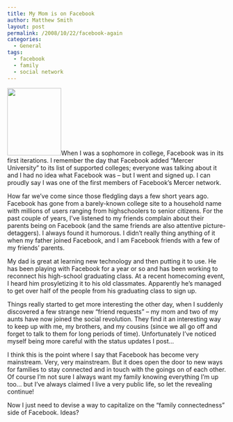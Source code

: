 ```yaml
---
title: My Mom is on Facebook
author: Matthew Smith
layout: post
permalink: /2008/10/22/facebook-again
categories:
  - General
tags:
  - facebook
  - family
  - social network
---
```

<img class="left" title="Facebook Wiki Logo" src="http://archive.digivation.net/wp-content/uploads/2008/02/wiki_logo-3.png" alt="" width="124" height="155" />When I was a sophomore in college, Facebook was in its first iterations. I remember the day that Facebook added &#8220;Mercer University&#8221; to its list of supported colleges; everyone was talking about it and I had no idea what Facebook was &#8211; but I went and signed up. I can proudly say I was one of the first members of Facebook&#8217;s Mercer network.

How far we&#8217;ve come since those fledgling days a few short years ago. Facebook has gone from a barely-known college site to a household name with millions of users ranging from highschoolers to senior citizens. For the past couple of years, I&#8217;ve listened to my friends complain about their parents being on Facebook (and the same friends are also attentive picture-detaggers). I always found it humorous. I didn&#8217;t really thing anything of it when my father joined Facebook, and I am Facebook friends with a few of my friends&#8217; parents.

My dad is great at learning new technology and then putting it to use. He has been playing with Facebook for a year or so and has been working to reconnect his high-school graduating class. At a recent homecoming event, I heard him prosyletizing it to his old classmates. Apparently he&#8217;s managed to get over half of the people from his graduating class to sign up.

Things really started to get more interesting the other day, when I suddenly discovered a few strange new &#8220;friend requests&#8221; &#8211; my mom and two of my aunts have now joined the social revolution. They find it an interesting way to keep up with me, my brothers, and my cousins (since we all go off and forget to talk to them for long periods of time). Unfortunately I&#8217;ve noticed myself being more careful with the status updates I post&#8230;

I think this is the point where I say that Facebook has become very mainstream. Very, very mainstream. But it does open the door to new ways for families to stay connected and in touch with the goings on of each other. Of course I&#8217;m not sure I always want my family knowing everything I&#8217;m up too&#8230; but I&#8217;ve always claimed I live a very public life, so let the revealing continue!

Now I just need to devise a way to capitalize on the &#8220;family connectedness&#8221; side of Facebook. Ideas?